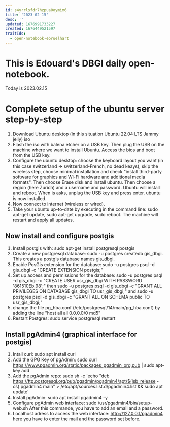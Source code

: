 ```yaml
---
id: s4yrrlsfdr7hzpua0oymim6
title: '2023-02-15'
desc: ''
updated: 1676991733227
created: 1676449521597
traitIds:
  - open-notebook-ebruelhart
---
```



# This is Edouard's DBGI daily open-notebook.

Today is 2023.02.15

# Complete setup of the ubuntu server step-by-step
1) Download Ubuntu desktop (in this situation Ubuntu 22.04 LTS Jammy jelly) iso
2) Flash the iso with balena etcher on a USB key. Then plug the USB on the machine where we want to install Ubuntu. Access the bios and boot from the USB key.
3) Configure the ubuntu desktop: choose the keyboard layout you want (in this case switzerland -> switzerland-French, no dead keays), skip the wireless step, choose minimal installation and check "install third-party software for graphics and Wi-Fi hardware and additional media formats". Then choose Erase disk and install ubuntu. Then choose a region (here Zurich) and a username and password. Ubuntu will install and reboot. When is asks, unplug the USB key and press enter. ubuntu is now installed.
4) Now connect to internet (wireless or wired).
5) Take your ubuntu up-to-date by executing in the command line: sudo apt-get update, sudo apt-get upgrade, sudo reboot. The machine will restart and apply all updates.

## Now install and configure postgis
1) Install postgis with: sudo apt-get install postgresql postgis
2) Create a new postgresql database: sudo -u postgres createdb gis_dbgi. This creates a postgis database names gis_dbgi.
3) Enable PosGis extension for the database: sudo -u postgres psql -d gis_dbgi -c "CREATE EXTENSION postgis;"
4) Set up access and permissions for the database: sudo -u postgres psql -d gis_dbgi -c "CREATE USER usr_gis_dbgi WITH PASSWORD '861510Eb.98';" then sudo -u postgres psql -d gis_dbgi -c "GRANT ALL PRIVILEGES ON DATABASE gis_dbgi TO usr_gis_dbgi;" and sudo -u postgres psql -d gis_dbgi -c "GRANT ALL ON SCHEMA public TO usr_gis_dbgi;"
5) change the file pg_hba.conf (/etc/postgresql/14/main/pg_hba.conf) by adding the line "host    all             all             0.0.0.0/0               md5"
6) Restart Postgres: sudo service postgresql restart

## Install pgAdmin4 (graphical interface for postgis)
1) Intall curl: sudo apt install curl
2) Add the GPG Key of pgAdmin: sudo curl https://www.pgadmin.org/static/packages_pgadmin_org.pub | sudo apt-key add
3) Add the pgAdmin repo: sudo sh -c 'echo "deb https://ftp.postgresql.org/pub/pgadmin/pgadmin4/apt/$(lsb_release -cs) pgadmin4 main" > /etc/apt/sources.list.d/pgadmin4.list && sudo apt update'
4) Install pgAdmin: sudo apt install pgadmin4 -y
5) Configure pgAdmin web interface: sudo /usr/pgadmin4/bin/setup-web.sh After this commande, you have to add an email and a password.
6) Localhost adress to access the web interface: http://127.0.0.1/pgadmin4 here you have to enter the mail and the password set before.




